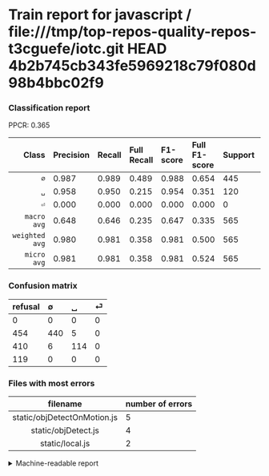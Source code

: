 # Train report for javascript / file:///tmp/top-repos-quality-repos-t3cguefe/iotc.git HEAD 4b2b745cb343fe5969218c79f080d98b4bbc02f9

### Classification report

PPCR: 0.365

| Class | Precision | Recall | Full Recall | F1-score | Full F1-score | Support | Full Support | PPCR |
|------:|:----------|:-------|:------------|:---------|:---------|:--------|:-------------|:-----|
| `∅` | 0.987| 0.989| 0.489| 0.988| 0.654| 445| 899| 0.495 |
| `␣` | 0.958| 0.950| 0.215| 0.954| 0.351| 120| 530| 0.226 |
| `⏎` | 0.000| 0.000| 0.000| 0.000| 0.000| 0| 119| 0.000 |
| `macro avg` | 0.648| 0.646| 0.235| 0.647| 0.335| 565| 1548| 0.365 |
| `weighted avg` | 0.980| 0.981| 0.358| 0.981| 0.500| 565| 1548| 0.365 |
| `micro avg` | 0.981| 0.981| 0.358| 0.981| 0.524| 565| 1548| 0.365 |

### Confusion matrix

|refusal|  ∅| ␣| ⏎| 
|:---|:---|:---|:---|
|0 |0 |0 |0 |
|454 |440 |5 |0 |
|410 |6 |114 |0 |
|119 |0 |0 |0 |

### Files with most errors

| filename | number of errors|
|:----:|:-----|
| static/objDetectOnMotion.js | 5 |
| static/objDetect.js | 4 |
| static/local.js | 2 |

<details>
    <summary>Machine-readable report</summary>
```json
{
  "cl_report": {"macro avg": {"f1-score": 0.647209738795048, "precision": 0.6481767594930349, "recall": 0.6462546816479401, "support": 565}, "micro avg": {"f1-score": 0.9805309734513274, "precision": 0.9805309734513274, "recall": 0.9805309734513274, "support": 565}, "weighted avg": {"f1-score": 0.9805011686499202, "precision": 0.9804804178903992, "recall": 0.9805309734513274, "support": 565}, "\u2205": {"f1-score": 0.9876543209876543, "precision": 0.9865470852017937, "recall": 0.9887640449438202, "support": 445}, "\u23ce": {"f1-score": 0.0, "precision": 0.0, "recall": 0.0, "support": 0}, "\u2423": {"f1-score": 0.9539748953974896, "precision": 0.957983193277311, "recall": 0.95, "support": 120}},
  "cl_report_full": {"macro avg": {"f1-score": 0.3351949333929045, "precision": 0.6481767594930349, "recall": 0.23484234754199285, "support": 1548}, "micro avg": {"f1-score": 0.5243729294841458, "precision": 0.9805309734513274, "recall": 0.3578811369509044, "support": 1548}, "weighted avg": {"f1-score": 0.5002502928865623, "precision": 0.9009282442076145, "recall": 0.3578811369509044, "support": 1548}, "\u2205": {"f1-score": 0.654275092936803, "precision": 0.9865470852017937, "recall": 0.489432703003337, "support": 899}, "\u23ce": {"f1-score": 0.0, "precision": 0.0, "recall": 0.0, "support": 119}, "\u2423": {"f1-score": 0.35130970724191063, "precision": 0.957983193277311, "recall": 0.21509433962264152, "support": 530}},
  "ppcr": 0.3649870801033592
}
```
</details>
